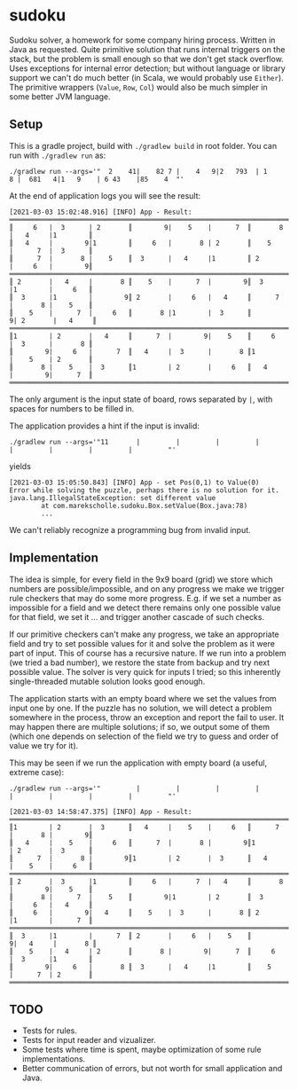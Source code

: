 # sudoku
Sudoku solver, a homework for some company hiring process.
Written in Java as requested.
Quite primitive solution that runs internal triggers on the stack, 
but the problem is small enough so that we don't get stack overflow.
Uses exceptions for internal error detection; 
but without language or library support we can't do much better
(in Scala, we would probably use `Either`). The primitive wrappers
(`Value`, `Row`, `Col`) would also be much simpler 
in some better JVM language.

## Setup
This is a gradle project, build with `./gradlew build` in root folder.
You can run with `./gradlew run` as:

```
./gradlew run --args='"  2    41|    82 7 |    4   9|2   793  | 1     8 |  681   4|1   9    | 6 43    |85    4  "'
```
At the end of application logs you will see the result:
```
[2021-03-03 15:02:48.916] [INFO] App - Result:
═══════════════════════════════════════════════════════════════════════════════════════════
║     6   |  3      | 2       ║        9|    5    |      7  ║       8 |   4     |1        ║
║   4     |        9|1        ║     6   |       8 | 2       ║    5    |      7  |  3      ║
║      7  |       8 |    5    ║  3      |   4     |1        ║ 2       |     6   |        9║
═══════════════════════════════════════════════════════════════════════════════════════════
║ 2       |   4     |       8 ║    5    |      7  |        9║  3      |1        |     6   ║
║  3      |1        |        9║ 2       |     6   |   4     ║      7  |       8 |    5    ║
║    5    |      7  |     6   ║       8 |1        |  3      ║        9| 2       |   4     ║
═══════════════════════════════════════════════════════════════════════════════════════════
║1        | 2       |   4     ║      7  |        9|    5    ║     6   |  3      |       8 ║
║        9|     6   |      7  ║   4     |  3      |       8 ║1        |    5    | 2       ║
║       8 |    5    |  3      ║1        | 2       |     6   ║   4     |        9|      7  ║
═══════════════════════════════════════════════════════════════════════════════════════════
```
The only argument is the input state of board, rows separated by `|`, 
with spaces for numbers to be filled in.

The application provides a hint if the input is invalid:
```
./gradlew run --args='"11       |         |         |         |         |         |         |         |         "'
```
yields
```
[2021-03-03 15:05:50.843] [INFO] App - set Pos(0,1) to Value(0)
Error while solving the puzzle, perhaps there is no solution for it.
java.lang.IllegalStateException: set different value
        at com.marekscholle.sudoku.Box.setValue(Box.java:78)
        ...
```
We can't reliably recognize a programming bug from invalid input.

## Implementation

The idea is simple, for every field in the 9x9 board (grid) we store which 
numbers are possible/impossible, and on any progress we make we trigger
rule checkers that may do some more progress. E.g. if we set a number as 
impossible for a field and we detect there remains only one possible value
for that field, we set it ... and trigger another cascade of such checks.

If our primitive checkers can't make any progress, we take an appropriate
field and try to set possible values for it and solve the problem
as it were part of input. This of course has a recursive nature. If we run
into a problem (we tried a bad number), we restore the state from backup
and try next possible value. The solver is very quick for inputs I tried;
so this inherently single-threaded mutable solution looks good enough.

The application starts with an empty board where we set the values from input 
one by one. If the puzzle has no solution, we will detect a problem 
somewhere in the process, throw an exception and report the fail to user.
It may happen there are multiple solutions; if so, we output some of them
(which one depends on selection of the field we try to guess and order
of value we try for it).

This may be seen if we run the application with empty board (a useful, extreme case):

```
./gradlew run --args='"         |         |         |         |         |         |         |         |         "'
```

```
[2021-03-03 14:58:47.375] [INFO] App - Result:
═══════════════════════════════════════════════════════════════════════════════════════════
║1        | 2       |  3      ║   4     |    5    |     6   ║      7  |       8 |        9║
║   4     |    5    |     6   ║      7  |       8 |        9║1        | 2       |  3      ║
║      7  |       8 |        9║1        | 2       |  3      ║   4     |    5    |     6   ║
═══════════════════════════════════════════════════════════════════════════════════════════
║ 2       |  3      |1        ║     6   |      7  |   4     ║       8 |        9|    5    ║
║       8 |      7  |    5    ║        9|1        | 2       ║  3      |     6   |   4     ║
║     6   |        9|   4     ║    5    |  3      |       8 ║ 2       |1        |      7  ║
═══════════════════════════════════════════════════════════════════════════════════════════
║  3      |1        |      7  ║ 2       |     6   |    5    ║        9|   4     |       8 ║
║    5    |   4     | 2       ║       8 |        9|      7  ║     6   |  3      |1        ║
║        9|     6   |       8 ║  3      |   4     |1        ║    5    |      7  | 2       ║
═══════════════════════════════════════════════════════════════════════════════════════════
```

## TODO
- Tests for rules.
- Tests for input reader and vizualizer.
- Some tests where time is spent, maybe optimization 
  of some rule implementations.
- Better communication of errors, but not worth for small application and Java. 